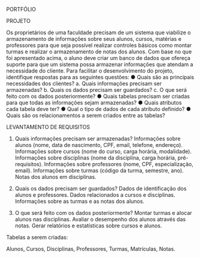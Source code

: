 PORTFÓLIO

PROJETO

Os proprietários de uma faculdade precisam de um sistema que viabilize o
armazenamento de informações sobre seus alunos, cursos, matérias e professores para
que seja possível realizar controles básicos como montar turmas e realizar o
armazenamento de notas dos alunos.
Com base no que foi apresentado acima, o aluno deve criar um banco de dados que
ofereça suporte para que um sistema possa armazenar informações que atendam a
necessidade do cliente.
Para facilitar o desenvolvimento do projeto, identifique respostas para as seguintes
questões:
● Quais são as principais necessidades dos clientes?
a. Quais informações precisam ser armazenadas?
b. Quais os dados precisam ser guardados?
c. O que será feito com os dados posteriormente?
● Quais tabelas precisam ser criadas para que todas as informações sejam
armazenadas?
● Quais atributos cada tabela deve ter?
● Qual o tipo de dados de cada atributo definido?
● Quais são os relacionamentos a serem criados entre as tabelas?

LEVANTAMENTO DE REQUISITOS

1. Quais informações precisam ser armazenadas?
Informações sobre alunos (nome, data de nascimento, CPF, email, telefone, endereço).
Informações sobre cursos (nome do curso, carga horária, modalidade).
Informações sobre disciplinas (nome da disciplina, carga horária, pré-requisitos).
Informações sobre professores (nome, CPF, especialização, email).
Informações sobre turmas (código da turma, semestre, ano).
Notas dos alunos em disciplinas.

2. Quais os dados precisam ser guardados?
Dados de identificação dos alunos e professores.
Dados relacionados a cursos e disciplinas.
Informações sobre as turmas e as notas dos alunos.

3. O que será feito com os dados posteriormente?
Montar turmas e alocar alunos nas disciplinas.
Avaliar o desempenho dos alunos através das notas.
Gerar relatórios e estatísticas sobre cursos e alunos.

Tabelas a serem criadas:

Alunos,
Cursos,
Disciplinas,
Professores,
Turmas,
Matrículas,
Notas.
